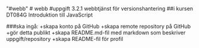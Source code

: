 "#webb" 
#   w e b b 
 
#uppgift 3.2.1 webbtjänst för versionshantering
##i kursen DT084G Introduktion till JavaScript

###ska ingå:
+skapa konto på GitHub
+skapa remote repository på GitHub
+gör detta publikt
+skapa README.md-fil med markdown som beskriver uppgift/repository
+skapa README-fil för profil

